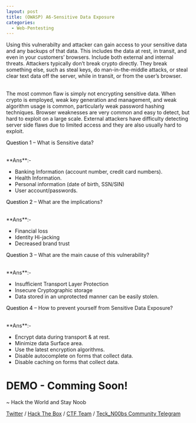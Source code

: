 ```yaml
---
layout: post
title: (OWASP) A6-Sensitive Data Exposure
categories:
  - Web-Pentesting
---
```


<p>Using this vulnerabilty and attacker can gain access to your sensitive data and any backups of that data. This includes the data at rest, in transit, and even in your customers’ browsers. Include both external and internal threats. 
Attackers typically don’t break crypto directly. They break something else, such as steal keys, do man-in-the-middle attacks, or steal clear text data off the server, while in transit, or from the user’s browser.</p>
<br>The most common flaw is simply not encrypting sensitive data. When crypto is employed, weak key generation and management, and weak algorithm usage is common, particularly weak password hashing techniques. Browser weaknesses are very common and easy to detect, but hard to exploit on a large scale. External attackers have difficulty detecting server side flaws due to limited access and they are also usually hard to exploit.

<p Class="message">
  <font color="Black">Question 1</font> – What is Sensitive data?
</p>
<br>**Ans**:- 

*	Banking Information (account number, credit card numbers).
*	Health Information.
*	Personal information (date of birth, SSN/SIN)
*	User account/passwords.

<p Class="message">
  <font color="Black">Question 2</font> – What are the implications?
</p>
<br>**Ans**:- 

*	Financial loss
*	Identity Hi-jacking
*	Decreased brand trust

<p Class="message">
  <font color="Black">Question 3</font> – What are the main cause of this vulnerability?
</p>
<br>**Ans**:- 

*	Insufficient Transport Layer Protection
*	Insecure Cryptographic storage
  *	Data stored in an unprotected manner can be easily stolen.

<p Class="message">
  <font color="Black">Question 4</font> – How to prevent yourself from Sensitive Data Exposure?
</p>
<br>**Ans**:- 

*	Encrypt data during transport & at rest.
*	Minimize data Surface area.
*	Use the latest encryption algorithms.
*	Disable autocomplete on forms that collect data.
*	Disable caching on forms that collect data.

<h1 Class="message">
  DEMO - Comming Soon!
</h1>

<p class="message">
  ~ Hack the World and Stay Noob
</p>

[Twitter](https://twitter.com/Teck__K2) / [Hack The Box](https://www.hackthebox.eu/profile/966) / [CTF Team](https://ctftime.org/team/20102) /
[Teck_N00bs Community Telegram](https://t.me/Teck_N00bs)

<script src="https://www.hackthebox.eu/badge/966"> </script>
